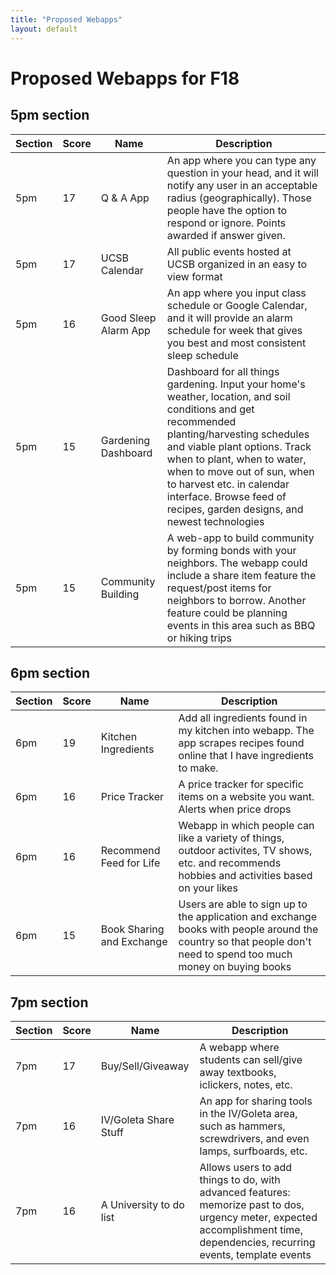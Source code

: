 ```yaml
---
title: "Proposed Webapps"
layout: default
---
```


# Proposed Webapps for F18

## 5pm section

| Section | Score | Name | Description |
|---------|-------|------|-------------|
|5pm|17|Q & A App| An app where you can type any question in your head, and it will notify any user in an acceptable radius (geographically). Those people have the option to respond or ignore. Points awarded if answer given.|
| 5pm | 17 | UCSB Calendar| All public events hosted at UCSB organized in an easy to view format |
| 5pm | 16 | Good Sleep Alarm App | An app where you input class schedule or Google Calendar, and it will provide an alarm schedule for week that gives you best and most consistent sleep schedule |
| 5pm |15|Gardening Dashboard|Dashboard for all things gardening.  Input your home's weather, location, and soil conditions and get recommended planting/harvesting schedules and viable plant options.  Track when to plant, when to water, when to move out of sun, when to harvest etc. in calendar interface.  Browse feed of recipes, garden designs, and newest technologies |
| 5pm |15|Community Building|A web-app to build community by forming bonds with your neighbors.  The webapp could include a share item feature the request/post items for neighbors to borrow.  Another feature could be planning events in this area such as BBQ or hiking trips|

## 6pm section

| Section | Score | Name | Description |
|---------|-------|------|-------------|
|6pm | 19 | Kitchen Ingredients |  Add all ingredients found in my kitchen into webapp. The app scrapes recipes found online that I have ingredients to make.|
| 6pm |16|Price Tracker | A price tracker for specific items on a website you want.  Alerts when price drops |
| 6pm | 16 | Recommend Feed for Life | Webapp in which people can like a variety of things, outdoor activites, TV shows, etc. and recommends hobbies and activities based on your likes|
| 6pm | 15 | Book Sharing and Exchange | Users are able to sign up to the application and exchange books with people around the country so that people don't need to spend too much money on buying books |


## 7pm section

| Section | Score | Name | Description |
|---------|-------|------|-------------|
| 7pm | 17 | Buy/Sell/Giveaway| A webapp where students can sell/give away textbooks, iclickers, notes, etc.|
| 7pm | 16 | IV/Goleta Share Stuff | An app for sharing tools in the IV/Goleta area, such as hammers, screwdrivers, and even lamps, surfboards, etc.|
| 7pm | 16 | A University to do list | Allows users to add things to do, with advanced features: memorize past to dos, urgency meter, expected accomplishment time, dependencies, recurring events, template events |





